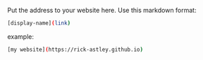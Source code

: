 Put the address to your website here. Use this markdown format:


```bash
[display-name](link)
```

example:
```bash
[my website](https://rick-astley.github.io)
```